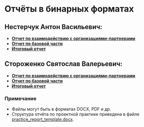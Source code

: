 # Отчёты в бинарных форматах
## Нестерчук Антон Васильевич:
* **[Отчет по взаимодействию с организациями-партнерами](https://github.com/tpAnswer4yourself/project_practice_mospolytech/blob/main/reports/report_with_partner_nesterchuk.md)**
* **[Отчет по базовой части](https://github.com/tpAnswer4yourself/project_practice_mospolytech/blob/master/reports/practice_report_template.docx)**
* **[Итоговый отчет]()**

## Стороженко Святослав Валерьевич:
* **[Отчет по взаимодействию с организациями-партнерами]()**
* **[Отчет по базовой части]()**
* **[Итоговый отчет]()**

### Примечание
- Файлы могут быть в форматах DOCX, PDF и др.
- Структура отчёта по проектной практике приведена в файле [practice_report_template.docx](practice_report_template.docx).

